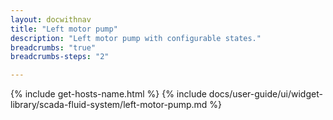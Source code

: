 ```yaml
---
layout: docwithnav
title: "Left motor pump"
description: "Left motor pump with configurable states."
breadcrumbs: "true"
breadcrumbs-steps: "2"

---
```

{% include get-hosts-name.html %}
{% include docs/user-guide/ui/widget-library/scada-fluid-system/left-motor-pump.md %}
